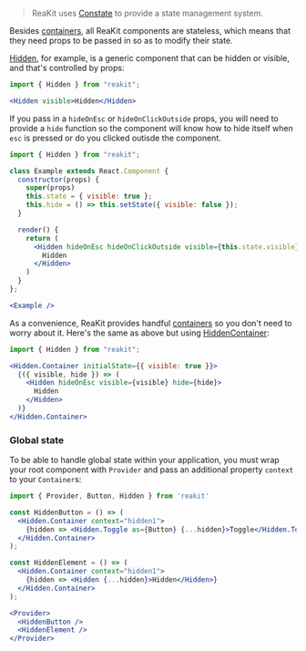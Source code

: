 > ReaKit uses [Constate](https://github.com/diegohaz/constate) to provide a state management system.

Besides [containers](/components?filter=container), all ReaKit components are stateless, which means that they need props to be passed in so as to modify their state.

[Hidden](/components/hidden), for example, is a generic component that can be hidden or visible, and that's controlled by props:
```jsx
import { Hidden } from "reakit";

<Hidden visible>Hidden</Hidden>
```

If you pass in a `hideOnEsc` or `hideOnClickOutside` props, you will need to provide a `hide` function so the component will know how to hide itself when `esc` is pressed or do you clicked outisde the component.
```jsx
import { Hidden } from "reakit";

class Example extends React.Component {
  constructor(props) {
    super(props)
    this.state = { visible: true };
    this.hide = () => this.setState({ visible: false });
  }

  render() {
    return (
      <Hidden hideOnEsc hideOnClickOutside visible={this.state.visible} hide={this.hide}>
        Hidden
      </Hidden>
    )
  }
};

<Example />
```

As a convenience, ReaKit provides handful [containers](/components?filter=container) so you don't need to worry about it. Here's the same as above but using [HiddenContainer](/components/hidden/hiddencontainer):
```jsx
import { Hidden } from "reakit";

<Hidden.Container initialState={{ visible: true }}>
  {({ visible, hide }) => (
    <Hidden hideOnEsc visible={visible} hide={hide}>
      Hidden
    </Hidden>
  )}
</Hidden.Container>
```

### Global state

To be able to handle global state within your application, you must wrap your root component with `Provider` and pass an additional property `context` to your `Container`s:

```jsx
import { Provider, Button, Hidden } from 'reakit'

const HiddenButton = () => (
  <Hidden.Container context="hidden1">
    {hidden => <Hidden.Toggle as={Button} {...hidden}>Toggle</Hidden.Toggle>}
  </Hidden.Container>
);

const HiddenElement = () => (
  <Hidden.Container context="hidden1">
    {hidden => <Hidden {...hidden}>Hidden</Hidden>}
  </Hidden.Container>
);

<Provider>
  <HiddenButton />
  <HiddenElement />
</Provider>
```
